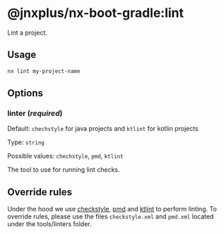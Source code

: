 # @jnxplus/nx-boot-gradle:lint

Lint a project.

## Usage

```bash
nx lint my-project-name
```

## Options

### linter (_**required**_)

Default: `chechstyle` for java projects and `ktlint` for kotlin projects

Type: `string`

Possible values: `chechstyle`, `pmd`, `ktlint`

The tool to use for running lint checks.

## Override rules

Under the hood we use [checkstyle](https://checkstyle.sourceforge.io/), [pmd](https://pmd.github.io/) and [ktlint](https://ktlint.github.io/) to perform linting.
To override rules, please use the files `checkstyle.xml` and `pmd.xml` located under the tools/linters folder.
